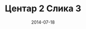 ---
layout: default
modal-id: 302
date: 2014-07-18
img: centar2/DSC_0354.JPG
alt: image-alt
store: Centar
title: Центар 2 Слика 3
description: Intro LINQ is query language for C and VB introduced in .NET 3.5 and VS 2008. LINQ simplifies querying by offering one unified language to query different types of data sources. In order to use LINQ to query data source we need LINQ provider. Many providers are posted here and there is option to create our own providers, so basically you can query everything with the right provider. This means that a single query can be used to query data from DB, XML, lists etc.. Query SyntaxLINQ queries can be written in two basic ways.

---